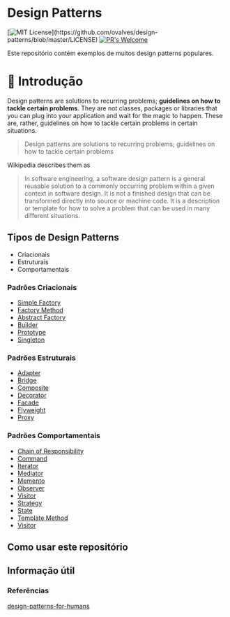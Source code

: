 # Design Patterns

[![MIT License](https://img.shields.io/apm/l/atomic-design-ui.svg?)](https://github.com/ovalves/design-patterns/blob/master/LICENSE)
[![PR's Welcome](https://img.shields.io/badge/PRs-welcome-brightgreen.svg?style=flat)](http://makeapullrequest.com)

Este repositório contém exemplos de muitos design patterns populares.

🚀 Introdução
=================

Design patterns are solutions to recurring problems; **guidelines on how to tackle certain problems**. They are not classes, packages or libraries that you can plug into your application and wait for the magic to happen. These are, rather, guidelines on how to tackle certain problems in certain situations.

> Design patterns are solutions to recurring problems; guidelines on how to tackle certain problems

Wikipedia describes them as

> In software engineering, a software design pattern is a general reusable solution to a commonly occurring problem within a given context in software design. It is not a finished design that can be transformed directly into source or machine code. It is a description or template for how to solve a problem that can be used in many different situations.

Tipos de Design Patterns
-----------------

* Criacionais
* Estruturais
* Comportamentais

### Padrões Criacionais
* [Simple Factory](src/creational/SimpleFactory/README.md)
* [Factory Method](src/creational/FactoryMethod/README.md)
* [Abstract Factory](src/creational/AbstractFactory)
* [Builder](src/creational/Builder)
* [Prototype](src/creational/Prototype)
* [Singleton](src/creational/Singleton/README.md)

### Padrões Estruturais
* [Adapter](src/structural/Adapter)
* [Bridge](src/structural/Bridge)
* [Composite](src/structural/Composite)
* [Decorator](src/structural/Decorator)
* [Facade](src/structural/Facade)
* [Flyweight](src/structural/Flyweight)
* [Proxy](src/structural/Proxy)

### Padrões Comportamentais
* [Chain of Responsibility](src/behavioral/ChainOfResponsibility)
* [Command](src/behavioral/Command)
* [Iterator](src/behavioral/Iterator)
* [Mediator](src/behavioral/Mediator)
* [Memento](src/behavioral/Memento)
* [Observer](src/behavioral/Observer)
* [Visitor](src/behavioral/Visitor)
* [Strategy](src/behavioral/Strategy)
* [State](src/behavioral/State)
* [Template Method](src/behavioral/TemplateMethod)
* [Visitor](src/behavioral/Visitor)

## Como usar este repositório

## Informação útil

### Referências

[design-patterns-for-humans](https://github.com/kamranahmedse/design-patterns-for-humans)
